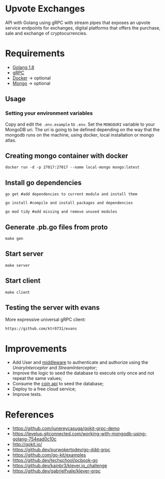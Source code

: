 # Upvote Exchanges
API with Golang using gRPC with stream pipes that exposes an upvote service endpoints for exchanges, digital platforms that offers the purchase, sale and exchange of cryptocurrencies.

# Requirements
- [Golang 1.8](https://go.dev/)
- [gRPC](https://grpc.io/)
- [Docker](https://www.docker.com/) -> optional
- [Mongo](https://www.mongodb.com/) -> optional

## Usage

### Setting your environment variables

Copy and edit the `.env.example` to `.env`. Set the `MONGOURI` variable to your MongoDB uri.
The uri is going to be defined depending on the way that the mongodb runs on the machine, using docker, local installation or mongo atlas.

## Creating mongo container with docker
``` docker run -d -p 27017:27017 --name local-mongo mongo:latest ```

## Install go dependencies
```go get #add dependencies to current module and install them``` 

```go install #compile and install packages and dependencies```

```go mod tidy #add missing and remove unused modules```

## Generate .pb.go files from proto

```make gen```

## Start server

``` make server ```

## Start client

```make client```

## Testing the server with evans
More expressive universal gRPC client:

``` https://github.com/ktr0731/evans ```

# Improvements
- Add User and [middleware](https://grpc.io/blog/grpc-web-interceptor/) to authenticate and authorize using the *UnaryInterceptor* and *StreamInterceptor*;
- Improve the logic to seed the database to execute only once and not repeat the same values;
- Consume the [coin api](https://www.coinapi.io/) to seed the database;
- Deploy to a free cloud service;
- Improve tests.

# References

- https://github.com/junereycasuga/gokit-grpc-demo
- https://levelup.gitconnected.com/working-with-mongodb-using-golang-754ead0c10c
- http://gokit.io/
- https://github.dev/purwokertodev/go-ddd-grpc
- https://github.com/go-kit/examples
- https://github.dev/techschool/pcbook-go
- https://github.dev/kainbr3/klever.io_challenge
- https://github.dev/gabrielfvale/klever-grpc